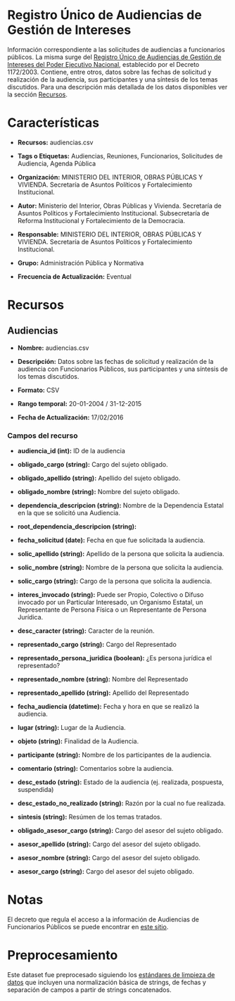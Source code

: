 # Registro Único de Audiencias de Gestión de Intereses

Información correspondiente a las solicitudes de audiencias a funcionarios públicos. La misma surge del [Registro Único de Audiencias de Gestión de Intereses del Poder Ejecutivo Nacional](http://audiencias.jgm.gob.ar/registrodeaudiencias/searchjgm.php), establecido por el Decreto 1172/2003. Contiene, entre otros, datos sobre las fechas de solicitud y realización de la audiencia, sus participantes y una síntesis de los temas discutidos. Para una descripción más detallada de los datos disponibles ver la sección [Recursos](#heading=h.kh8t24rymv7n).

# Características

* **Recursos:**  audiencias.csv

* **Tags o Etiquetas:**  Audiencias, Reuniones, Funcionarios, Solicitudes de Audiencia, Agenda Pública

* **Organización:**  MINISTERIO DEL INTERIOR, OBRAS PÚBLICAS Y VIVIENDA. Secretaría de Asuntos Políticos y Fortalecimiento Institucional.

* **Autor:**  Ministerio del Interior, Obras Públicas y Vivienda. Secretaría de Asuntos Políticos y Fortalecimiento Institucional. Subsecretaría de Reforma Institucional y Fortalecimiento de la Democracia.

* **Responsable:**  MINISTERIO DEL INTERIOR, OBRAS PÚBLICAS Y VIVIENDA. Secretaría de Asuntos Políticos y Fortalecimiento Institucional.

* **Grupo:**  Administración Pública y Normativa

* **Frecuencia de Actualización:**  Eventual

# Recursos

## Audiencias

* **Nombre:**  audiencias.csv

* **Descripción:**  Datos sobre las fechas de solicitud y realización de la audiencia con Funcionarios Públicos, sus participantes y una síntesis de los temas discutidos.

* **Formato:**  CSV

* **Rango temporal:**  20-01-2004 / 31-12-2015

* **Fecha de Actualización:**  17/02/2016

### Campos del recurso

* **audiencia_id (int):** ID de la audiencia

* **obligado_cargo (string):** Cargo del sujeto obligado.

* **obligado_apellido (string):** Apellido del sujeto obligado.

* **obligado_nombre (string):** Nombre del sujeto obligado.

* **dependencia_descripcion (string):** Nombre de la Dependencia Estatal en la que se solicitó una Audiencia.

* **root_dependencia_descripcion (string):** 

* **fecha_solicitud (date):** Fecha en que fue solicitada la audiencia.

* **solic_apellido (string):** Apellido de la persona que solicita la audiencia.

* **solic_nombre (string):** Nombre de la persona que solicita la audiencia.

* **solic_cargo (string):** Cargo de la persona que solicita la audiencia.

* **interes_invocado (string):** Puede ser Propio, Colectivo o Difuso invocado por un Particular Interesado, un Organismo Estatal, un Representante de Persona Física o un Representante de Persona Jurídica.

* **desc_caracter (string):** Caracter de la reunión. 

* **representado_cargo (string):** Cargo del Representado

* **representado_persona_juridica (boolean):**  ¿Es persona jurídica el representado?

* **representado_nombre (string):** Nombre del Representado

* **representado_apellido (string):** Apellido del Representado

* **fecha_audiencia (datetime):** Fecha y hora en que se realizó la audiencia.

* **lugar (string):** Lugar de la Audiencia.

* **objeto (string):** Finalidad de la Audiencia.

* **participante (string):** Nombre de los participantes de la audiencia.

* **comentario (string):** Comentarios sobre la audiencia. 

* **desc_estado (string):** Estado de la audiencia (ej. realizada, pospuesta, suspendida)

* **desc_estado_no_realizado (string):**  Razón por la cual no fue realizada.

* **sintesis (string):** Resúmen de los temas tratados.

* **obligado_asesor_cargo (string):** Cargo del asesor del sujeto obligado.

* **asesor_apellido (string):** Cargo del asesor del sujeto obligado.

* **asesor_nombre (string):** Cargo del asesor del sujeto obligado. 

* **asesor_cargo (string):** Cargo del asesor del sujeto obligado.

# Notas

El decreto que regula el acceso a la información de Audiencias de Funcionarios Públicos se puede encontrar en [este sitio](http://infoleg.gov.ar/infolegInternet/anexos/90000-94999/90763/norma.htm). 

# Preprocesamiento

Este dataset fue preprocesado siguiendo los [estándares de limpieza de datos](https://github.com/gobabiertoAR/documentacion-estandares/tree/master/datos/limpieza) que incluyen una normalización básica de strings, de fechas y separación de campos a partir de strings concatenados.

